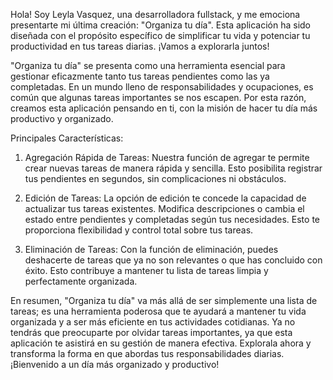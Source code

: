 
Hola! Soy Leyla Vasquez, una desarrolladora fullstack, y me emociona presentarte mi última creación: "Organiza tu día". Esta aplicación ha sido diseñada con el propósito específico de simplificar tu vida y potenciar tu productividad en tus tareas diarias. ¡Vamos a explorarla juntos!

"Organiza tu día" se presenta como una herramienta esencial para gestionar eficazmente tanto tus tareas pendientes como las ya completadas. En un mundo lleno de responsabilidades y ocupaciones, es común que algunas tareas importantes se nos escapen. Por esta razón, creamos esta aplicación pensando en ti, con la misión de hacer tu día más productivo y organizado.

Principales Características:
1. Agregación Rápida de Tareas:
Nuestra función de agregar te permite crear nuevas tareas de manera rápida y sencilla. Esto posibilita registrar tus pendientes en segundos, sin complicaciones ni obstáculos.

2. Edición de Tareas:
La opción de edición te concede la capacidad de actualizar tus tareas existentes. Modifica descripciones o cambia el estado entre pendientes y completadas según tus necesidades. Esto te proporciona flexibilidad y control total sobre tus tareas.

3. Eliminación de Tareas:
Con la función de eliminación, puedes deshacerte de tareas que ya no son relevantes o que has concluido con éxito. Esto contribuye a mantener tu lista de tareas limpia y perfectamente organizada.

En resumen, "Organiza tu día" va más allá de ser simplemente una lista de tareas; es una herramienta poderosa que te ayudará a mantener tu vida organizada y a ser más eficiente en tus actividades cotidianas. Ya no tendrás que preocuparte por olvidar tareas importantes, ya que esta aplicación te asistirá en su gestión de manera efectiva. Explorala ahora y transforma la forma en que abordas tus responsabilidades diarias. ¡Bienvenido a un día más organizado y productivo!





